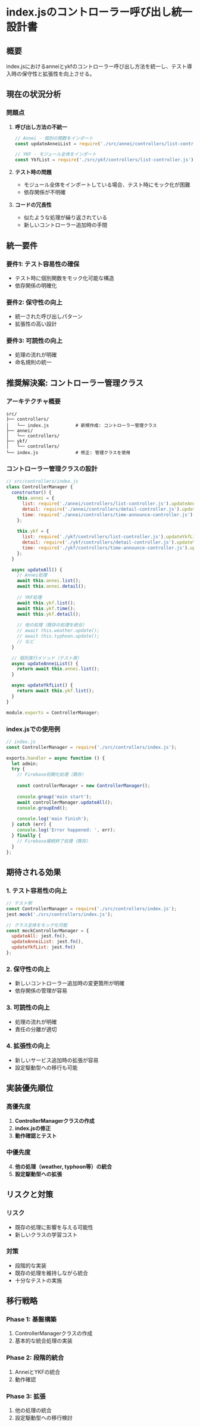 # index.jsのコントローラー呼び出し統一設計書

## 概要

index.jsにおけるanneiとykfのコントローラー呼び出し方法を統一し、テスト導入時の保守性と拡張性を向上させる。

## 現在の状況分析

### 問題点

1. **呼び出し方法の不統一**
   ```javascript
   // Annei - 個別の関数をインポート
   const updateAnneiList = require('./src/annei/controllers/list-controller.js').updateAnneiList;
   
   // YKF - モジュール全体をインポート
   const YkfList = require('./src/ykf/controllers/list-controller.js');
   ```

2. **テスト時の問題**
   - モジュール全体をインポートしている場合、テスト時にモック化が困難
   - 依存関係が不明確

3. **コードの冗長性**
   - 似たような処理が繰り返されている
   - 新しいコントローラー追加時の手間

## 統一要件

### 要件1: テスト容易性の確保
- テスト時に個別関数をモック化可能な構造
- 依存関係の明確化

### 要件2: 保守性の向上
- 統一された呼び出しパターン
- 拡張性の高い設計

### 要件3: 可読性の向上
- 処理の流れが明確
- 命名規則の統一

## 推奨解決案: コントローラー管理クラス

### アーキテクチャ概要

```
src/
├── controllers/
│   └── index.js          # 新規作成: コントローラー管理クラス
├── annei/
│   └── controllers/
├── ykf/
│   └── controllers/
└── index.js              # 修正: 管理クラスを使用
```

### コントローラー管理クラスの設計

```javascript
// src/controllers/index.js
class ControllerManager {
  constructor() {
    this.annei = {
      list: require('./annei/controllers/list-controller.js').updateAnneiList,
      detail: require('./annei/controllers/detail-controller.js').updateAnneiDetail,
      time: require('./annei/controllers/time-announce-controller.js').updateAnneiUpdateTimeAndComment
    };
    
    this.ykf = {
      list: require('./ykf/controllers/list-controller.js').updateYkfList,
      detail: require('./ykf/controllers/detail-controller.js').updateYkfDetail,
      time: require('./ykf/controllers/time-announce-controller.js').updateYkfUpdateTimeAndComment
    };
  }

  async updateAll() {
    // Annei処理
    await this.annei.list();
    await this.annei.detail();
    
    // YKF処理
    await this.ykf.list();
    await this.ykf.time();
    await this.ykf.detail();
    
    // 他の処理（既存の処理を統合）
    // await this.weather.update();
    // await this.typhoon.update();
    // など
  }

  // 個別実行メソッド（テスト用）
  async updateAnneiList() {
    return await this.annei.list();
  }

  async updateYkfList() {
    return await this.ykf.list();
  }
}

module.exports = ControllerManager;
```

### index.jsでの使用例

```javascript
// index.js
const ControllerManager = require('./src/controllers/index.js');

exports.handler = async function () {
  let admin;
  try {
    // Firebase初期化処理（既存）
    
    const controllerManager = new ControllerManager();
    
    console.group('main start');
    await controllerManager.updateAll();
    console.groupEnd();
    
    console.log('main finish');
  } catch (err) {
    console.log('Error happened: ', err);
  } finally {
    // Firebase接続終了処理（既存）
  }
};
```

## 期待される効果

### 1. テスト容易性の向上
```javascript
// テスト例
const ControllerManager = require('./src/controllers/index.js');
jest.mock('./src/controllers/index.js');

// クラス全体をモック化可能
const mockControllerManager = {
  updateAll: jest.fn(),
  updateAnneiList: jest.fn(),
  updateYkfList: jest.fn()
};
```

### 2. 保守性の向上
- 新しいコントローラー追加時の変更箇所が明確
- 依存関係の管理が容易

### 3. 可読性の向上
- 処理の流れが明確
- 責任の分離が適切

### 4. 拡張性の向上
- 新しいサービス追加時の拡張が容易
- 設定駆動型への移行も可能

## 実装優先順位

### 高優先度
1. **ControllerManagerクラスの作成**
2. **index.jsの修正**
3. **動作確認とテスト**

### 中優先度
4. **他の処理（weather, typhoon等）の統合**
5. **設定駆動型への拡張**

## リスクと対策

### リスク
- 既存の処理に影響を与える可能性
- 新しいクラスの学習コスト

### 対策
- 段階的な実装
- 既存の処理を維持しながら統合
- 十分なテストの実施

## 移行戦略

### Phase 1: 基盤構築
1. ControllerManagerクラスの作成
2. 基本的な統合処理の実装

### Phase 2: 段階的統合
1. AnneiとYKFの統合
2. 動作確認

### Phase 3: 拡張
1. 他の処理の統合
2. 設定駆動型への移行検討
